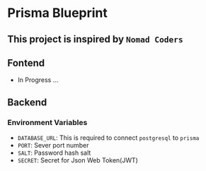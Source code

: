# Prisma Blueprint

## This project is inspired by `Nomad Coders`

## Fontend

- In Progress ...

## Backend

### Environment Variables

- `DATABASE_URL`: This is required to connect `postgresql` to `prisma`
- `PORT`: Sever port number
- `SALT`: Password hash salt
- `SECRET`: Secret for Json Web Token(JWT)
